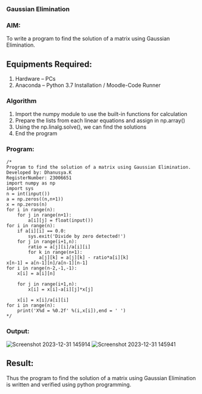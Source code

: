 ### Gaussian Elimination

### AIM:
To write a program to find the solution of a matrix using Gaussian Elimination.

## Equipments Required:
1. Hardware – PCs
2. Anaconda – Python 3.7 Installation / Moodle-Code Runner

### Algorithm
1. Import the numpy module to use the built-in functions for calculation
2. Prepare the lists from each linear equations and assign in np.array()
3. Using the np.linalg.solve(), we can find the solutions
4. End the program

### Program:
```
/*
Program to find the solution of a matrix using Gaussian Elimination.
Developed by: Dhanusya.K
RegisterNumber: 23006651
import numpy as np
import sys
n = int(input())
a = np.zeros((n,n+1))
x = np.zeros(n)
for i in range(n):
    for j in range(n+1):
        a[i][j] = float(input())
for i in range(n):
    if a[i][i] == 0.0:
        sys.exit('Divide by zero detected!')
    for j in range(i+1,n):
        ratio = a[j][i]/a[i][i]
        for k in range(n+1):
            a[j][k] = a[j][k] - ratio*a[i][k]
x[n-1] = a[n-1][n]/a[n-1][n-1]
for i in range(n-2,-1,-1):
    x[i] = a[i][n]
    
    for j in range(i+1,n):
        x[i] = x[i]-a[i][j]*x[j]
        
    x[i] = x[i]/a[i][i]
for i in range(n):
    print('X%d = %0.2f' %(i,x[i]),end = ' ')
*/
```

### Output:
![Screenshot 2023-12-31 145914](https://github.com/Dhanu654/Gaussian/assets/148514965/0ad69090-556f-4fcc-87ee-429d35d230e8)
![Screenshot 2023-12-31 145941](https://github.com/Dhanu654/Gaussian/assets/148514965/8b6de245-f603-48a1-9222-35844505a3ba)



## Result:
Thus the program to find the solution of a matrix using Gaussian Elimination is written and verified using python programming.

